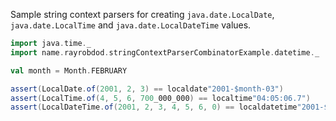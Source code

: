 Sample string context parsers for creating `java.date.LocalDate`, `java.date.LocalTime` and `java.date.LocalDateTime`
values.

```scala
import java.time._
import name.rayrobdod.stringContextParserCombinatorExample.datetime._

val month = Month.FEBRUARY

assert(LocalDate.of(2001, 2, 3) == localdate"2001-$month-03")
assert(LocalTime.of(4, 5, 6, 700_000_000) == localtime"04:05:06.7")
assert(LocalDateTime.of(2001, 2, 3, 4, 5, 6, 0) == localdatetime"2001-$month-03T04:05:06")
```
